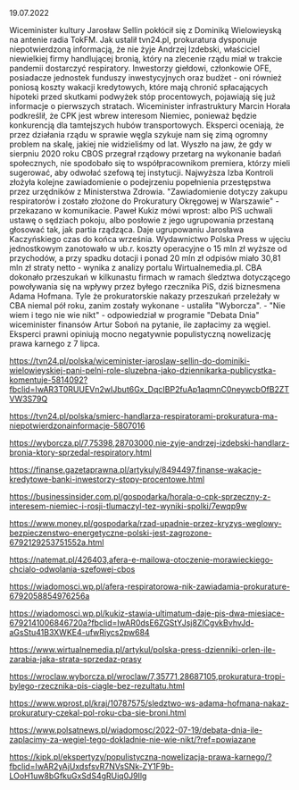 19.07.2022

Wiceminister kultury Jarosław Sellin pokłócił się z Dominiką Wielowieyską na antenie radia TokFM. Jak ustalił tvn24.pl, prokuratura dysponuje niepotwierdzoną informacją, że nie żyje Andrzej Izdebski, właściciel niewielkiej firmy handlującej bronią, który na zlecenie rządu miał w trakcie pandemii dostarczyć respiratory. Inwestorzy giełdowi, członkowie OFE, posiadacze jednostek funduszy inwestycyjnych oraz budżet - oni również poniosą koszty wakacji kredytowych, które mają chronić spłacających hipoteki przed skutkami podwyżek stóp procentowych, pojawiają się już informacje o pierwszych stratach. Wiceminister infrastruktury Marcin Horała podkreślił, że CPK jest wbrew interesom Niemiec, ponieważ będzie konkurencją dla tamtejszych hubów transportowych. Eksperci oceniają, że przez działania rządu w sprawie węgla szykuje nam się zimą ogromny problem na skalę, jakiej nie widzieliśmy od lat. Wyszło na jaw, że gdy w sierpniu 2020 roku CBOS przegrał rządowy przetarg na wykonanie badań społecznych, nie spodobało się to współpracownikom premiera, którzy mieli sugerować, aby odwołać szefową tej instytucji. Najwyższa Izba Kontroli złożyła kolejne zawiadomienie o podejrzeniu popełnienia przestępstwa przez urzędników z Ministerstwa Zdrowia. "Zawiadomienie dotyczy zakupu respiratorów i zostało złożone do Prokuratury Okręgowej w Warszawie" - przekazano w komunikacie. Paweł Kukiz mówi wprost: albo PiS uchwali ustawę o sędziach pokoju, albo posłowie z jego ugrupowania przestaną głosować tak, jak partia rządząca. Daje ugrupowaniu Jarosława Kaczyńskiego czas do końca września. Wydawnictwo Polska Press w ujęciu jednostkowym zanotowało w ub.r. koszty operacyjne o 15 mln zł wyższe od przychodów, a przy spadku dotacji i ponad 20 mln zł odpisów miało 30,81 mln zł straty netto - wynika z analizy portalu Wirtualnemedia.pl. CBA dokonało przeszukań w kilkunastu firmach w ramach śledztwa dotyczącego powoływania się na wpływy przez byłego rzecznika PiS, dziś biznesmena Adama Hofmana. Tyle że prokuratorskie nakazy przeszukań przeleżały w CBA niemal pół roku, zanim zostały wykonane - ustaliła "Wyborcza". - "Nie wiem i tego nie wie nikt" - odpowiedział w programie "Debata Dnia" wiceminister finansów Artur Soboń na pytanie, ile zapłacimy za węgiel. Eksperci prawni opiniują mocno negatywnie populistyczną nowelizację prawa karnego z 7 lipca.

https://tvn24.pl/polska/wiceminister-jaroslaw-sellin-do-dominiki-wielowieyskiej-pani-pelni-role-sluzebna-jako-dziennikarka-publicystka-komentuje-5814092?fbclid=IwAR3T0RUUEVn2wIJbut6Gx_DqcIBP2fuAp1aqmnC0neywcbOfB2ZTVW3S79Q

https://tvn24.pl/polska/smierc-handlarza-respiratorami-prokuratura-ma-niepotwierdzonainformacje-5807016

https://wyborcza.pl/7,75398,28703000,nie-zyje-andrzej-izdebski-handlarz-bronia-ktory-sprzedal-respiratory.html

https://finanse.gazetaprawna.pl/artykuly/8494497,finanse-wakacje-kredytowe-banki-inwestorzy-stopy-procentowe.html

https://businessinsider.com.pl/gospodarka/horala-o-cpk-sprzeczny-z-interesem-niemiec-i-rosji-tlumaczyl-tez-wyniki-spolki/7ewqp9w

https://www.money.pl/gospodarka/rzad-upadnie-przez-kryzys-weglowy-bezpieczenstwo-energetyczne-polski-jest-zagrozone-6792129253751552a.html

https://natemat.pl/426403,afera-e-mailowa-otoczenie-morawieckiego-chcialo-odwolania-szefowej-cbos

https://wiadomosci.wp.pl/afera-respiratorowa-nik-zawiadamia-prokurature-6792058854976256a

https://wiadomosci.wp.pl/kukiz-stawia-ultimatum-daje-pis-dwa-miesiace-6792141006846720a?fbclid=IwAR0dsE6ZGStYJsj8ZlCgvkBvhvJd-aGsStu41B3XWKE4-ufwRiycs2pw684

https://www.wirtualnemedia.pl/artykul/polska-press-dzienniki-orlen-ile-zarabia-jaka-strata-sprzedaz-prasy

https://wroclaw.wyborcza.pl/wroclaw/7,35771,28687105,prokuratura-tropi-bylego-rzecznika-pis-ciagle-bez-rezultatu.html

https://www.wprost.pl/kraj/10787575/sledztwo-ws-adama-hofmana-nakaz-prokuratury-czekal-pol-roku-cba-sie-broni.html

https://www.polsatnews.pl/wiadomosc/2022-07-19/debata-dnia-ile-zaplacimy-za-wegiel-tego-dokladnie-nie-wie-nikt/?ref=powiazane

https://kipk.pl/ekspertyzy/populistyczna-nowelizacja-prawa-karnego/?fbclid=IwAR2yAjUxdsfsvR7NVsSNk-ZY1F9b-LOoH1uw8bGfkuGxSdS4gRUiq0J9Ilg